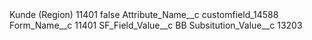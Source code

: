 <?xml version="1.0" encoding="UTF-8"?>
<CustomMetadata xmlns="http://soap.sforce.com/2006/04/metadata" xmlns:xsi="http://www.w3.org/2001/XMLSchema-instance" xmlns:xsd="http://www.w3.org/2001/XMLSchema">
    <label>Kunde (Region) 11401</label>
    <protected>false</protected>
    <values>
        <field>Attribute_Name__c</field>
        <value xsi:type="xsd:string">customfield_14588</value>
    </values>
    <values>
        <field>Form_Name__c</field>
        <value xsi:type="xsd:string">11401</value>
    </values>
    <values>
        <field>SF_Field_Value__c</field>
        <value xsi:type="xsd:string">BB</value>
    </values>
    <values>
        <field>Subsitution_Value__c</field>
        <value xsi:type="xsd:string">13203</value>
    </values>
</CustomMetadata>
